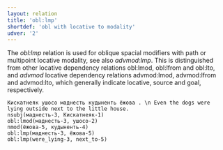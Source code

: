 ```yaml
---
layout: relation
title: 'obl:lmp'
shortdef: 'obl with locative to modality'
udver: '2'
---
```


The _obl:lmp_ relation is used for oblique spacial modifiers with path or multipoint locative modality,
see also _advmod:lmp_.
This is distinguished from other locative dependency relations obl:lmod, obl:lfrom and obl:lto,
and _advmod_ locative dependency relations advmod:lmod, advmod:lfrom and advmod:lto,
which generally indicate locative, source and goal, respectively.

~~~ sdparse
Кискатнеяк ушосо маднесть кудыненть ёжова . \n Even the dogs were lying outside next to the little house.
nsubj(маднесть-3, Кискатнеяк-1)
obl:lmod(маднесть-3, ушосо-2)
nmod(ёжова-5, кудыненть-4)
obl:lmp(маднесть-3, ёжова-5)
obl:lmp(were_lying-3, next_to-5)
~~~


<!-- Interlanguage links updated Po lis 14 15:35:40 CET 2022 -->
